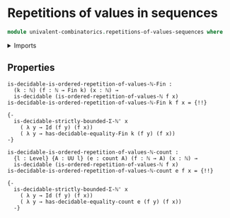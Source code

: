 # Repetitions of values in sequences

```agda
module univalent-combinatorics.repetitions-of-values-sequences where
```

<details><summary>Imports</summary>

```agda

```

</details>

## Properties

```text
is-decidable-is-ordered-repetition-of-values-ℕ-Fin :
  (k : ℕ) (f : ℕ → Fin k) (x : ℕ) →
  is-decidable (is-ordered-repetition-of-values-ℕ f x)
is-decidable-is-ordered-repetition-of-values-ℕ-Fin k f x = {!!}

{-
  is-decidable-strictly-bounded-Σ-ℕ' x
    ( λ y → Id (f y) (f x))
    ( λ y → has-decidable-equality-Fin k (f y) (f x))
-}

is-decidable-is-ordered-repetition-of-values-ℕ-count :
  {l : Level} {A : UU l} (e : count A) (f : ℕ → A) (x : ℕ) →
  is-decidable (is-ordered-repetition-of-values-ℕ f x)
is-decidable-is-ordered-repetition-of-values-ℕ-count e f x = {!!}

{-
  is-decidable-strictly-bounded-Σ-ℕ' x
    ( λ y → Id (f y) (f x))
    ( λ y → has-decidable-equality-count e (f y) (f x))
  -}
```
